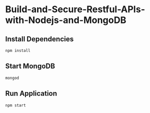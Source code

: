 # Build-and-Secure-Restful-APIs-with-Nodejs-and-MongoDB

## Install Dependencies

```shell
npm install
```

## Start MongoDB

```shell
mongod
```

## Run Application

```shell
npm start
```
